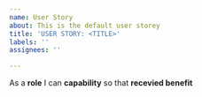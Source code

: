 ```yaml
---
name: User Story
about: This is the default user storey
title: 'USER STORY: <TITLE>'
labels: ''
assignees: ''

---
```


As a **role** I can **capability** so that **recevied benefit**
